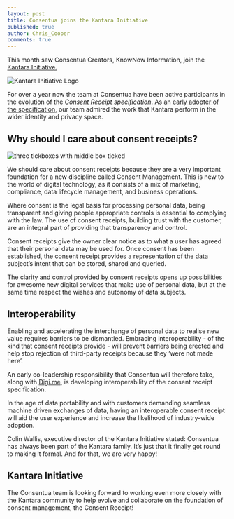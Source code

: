 ```yaml
---
layout: post
title: Consentua joins the Kantara Initiative
published: true
author: Chris_Cooper
comments: true
---
```



This month saw Consentua Creators, KnowNow Information, join the <a href="https://kantarainitiative.org/kantara-initiative-releases-first-open-global-consent-receipt-specification/">Kantara Initiative. </a>

<img class="img-right" src="http://www.kn-i.com/images/KANTARA-initiative-1.png" alt="Kantara Initiative Logo">

For over a year now the team at Consentua have been active participants in the evolution of the <em><a href="https://kantarainitiative.org/file-downloads/file-download-consent-receipt-recommendation-v1-0-r
eport/">Consent Receipt specification</a></em>. As an <a href="https://kantarainitiative.org/confluence/display/infosharing/2+-+Consent+Receipt+Implementations">early adopter of the specification</a>, our team admired the work that Kantara perform in the wider identity and privacy space.

## Why should I care about consent receipts?
<img class="img-right" src="http://www.kn-i.com/images/tickboxes.jpg" alt="three tickboxes with middle box ticked">

We should care about consent receipts because they are a very important foundation for a new discipline called Consent Management. This is new to the world of digital technology, as it consists of a mix of marketing, compliance, data lifecycle management, and business operations.

Where consent is the legal basis for processing personal data, being transparent and giving people appropriate controls is essential to complying with the law. The use of consent receipts,  building trust with the customer, are an integral part of providing that transparency and control.

Consent receipts give the owner clear notice as to what a user has agreed that their personal data may be used for. Once consent has been established, the consent receipt provides a representation of the data subject’s intent that can be stored, shared and queried.

The clarity and control provided by consent receipts opens up possibilities for awesome new digital services that make use of personal data, but at the same time respect the wishes and autonomy of data subjects.

## Interoperability

Enabling and accelerating the interchange of personal data to realise new value requires barriers to be dismantled. Embracing interoperability - of the kind that consent receipts provide - will prevent barriers being erected and help stop rejection of third-party receipts because they ‘were not made here’.

An early co-leadership responsibility that Consentua will therefore take, along with <a href="https://digi.me">Digi.me</a>, is developing interoperability of the consent receipt specification.

In the age of data portability and with customers demanding seamless machine driven exchanges of data, having an interoperable consent receipt will aid the user experience and increase the likelihood of industry-wide adoption. 

Colin Wallis, executive director of the Kantara Initiative stated: 
Consentua has always been part of the Kantara family. It’s just that it finally got round to making it formal. And for that, we are very happy!

## Kantara Initiative

The Consentua team is looking forward to working even more closely with the Kantara community to help evolve and collaborate on the foundation of consent management, the Consent Receipt! 


